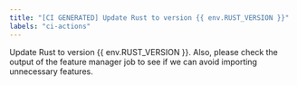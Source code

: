 ```yaml
---
title: "[CI GENERATED] Update Rust to version {{ env.RUST_VERSION }}"
labels: "ci-actions"
---
```

Update Rust to version {{ env.RUST_VERSION }}. Also, please check the output of the feature manager job to see if we can avoid importing unnecessary features.
